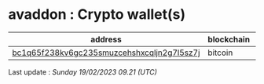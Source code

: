 # avaddon : Crypto wallet(s)

| address | blockchain | Balance |
|---|---|---|
| [bc1q65f238kv6gc235smuzcehshxcqljn2g7l5sz7j](https://www.blockchain.com/explorer/addresses/btc/bc1q65f238kv6gc235smuzcehshxcqljn2g7l5sz7j) | bitcoin | $ 1185 |

Last update : _Sunday 19/02/2023 09.21 (UTC)_

